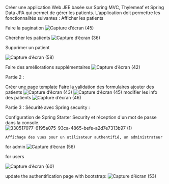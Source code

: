 Créer une application Web JEE basée sur Spring MVC, Thylemeaf et Spring Data JPA qui permet de gérer les patients. L'application doit permettre les fonctionnalités suivantes :
Afficher les patients

Faire la pagination
    ![Capture d’écran (45)](https://github.com/a-alhaouil/ALHAOUIL_ABDESSAMAD_JEE/assets/152272492/1cb57861-b240-4d1a-883b-6f2bded141bb)

Chercher les patients
![Capture d’écran (36)](https://github.com/a-alhaouil/ALHAOUIL_ABDESSAMAD_JEE/assets/152272492/35712402-d10d-4eb6-93ee-388bc067262a)

Supprimer un patient

![Capture d’écran (58)](https://github.com/a-alhaouil/ALHAOUIL_ABDESSAMAD_JEE/assets/152272492/0fb81be9-e6b4-4e08-9a9a-a91206829abd)

Faire des améliorations supplémentaires
![Capture d’écran (42)](https://github.com/a-alhaouil/ALHAOUIL_ABDESSAMAD_JEE/assets/152272492/c38f5768-9a10-48fb-93b9-c067c6335aca)


Partie 2  :

Créer une page template
Faire la validation des formulaires 
ajouter des patients
![Capture d’écran (43)](https://github.com/a-alhaouil/ALHAOUIL_ABDESSAMAD_JEE/assets/152272492/371de261-e5e9-48e5-a7a1-4745c540e2df)
![Capture d’écran (45)](https://github.com/a-alhaouil/ALHAOUIL_ABDESSAMAD_JEE/assets/152272492/24530f97-124f-441d-a283-adcea6bf0468)
        modifier les info des patients
![Capture d’écran (46)](https://github.com/a-alhaouil/ALHAOUIL_ABDESSAMAD_JEE/assets/152272492/b8a59cd5-a748-4974-adf7-77586aa22014)


Partie 3 : Sécurité avec Spring security  :

Configuration de Spring Starter Security et réception d'un mot de passe dans la console.
    ![330517077-6195a075-93ca-4865-befe-a2d7e7313b97 (1)](https://github.com/a-alhaouil/ALHAOUIL_ABDESSAMAD_JEE/assets/152272492/c1bedc1c-0e90-4560-8d6c-06be56baa7ac)

    Affichage des vues pour un utilisateur authentifié, un administrateur
for admin
![Capture d’écran (56)](https://github.com/a-alhaouil/ALHAOUIL_ABDESSAMAD_JEE/assets/152272492/0ef1e29b-039e-4e46-8fb9-520192f09df1)

for users

![Capture d’écran (60)](https://github.com/a-alhaouil/ALHAOUIL_ABDESSAMAD_JEE/assets/152272492/79b46ded-5484-4c9e-b386-1edc87cc108a)

update the authentification page with bootstrap:
![Capture d’écran (53)](https://github.com/a-alhaouil/ALHAOUIL_ABDESSAMAD_JEE/assets/152272492/0de643a4-c52f-450c-9880-174a595a22c5)
